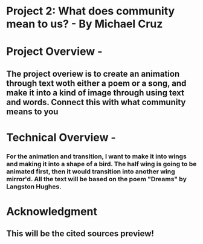 # Project 2: What does community mean to us? - By Michael Cruz

# Project Overview -
## The project overiew is to create an animation through text woth either a poem or a song, and make it into a kind of image through using text and words. Connect this with what community means to you


# Technical Overview - 
### For the animation and transition, I want to make it into wings and making it into a shape of a bird. The half wing is going to be animated first, then it would transition into another wing mirror'd. All the text will be based on the poem "Dreams" by Langston Hughes.

# Acknowledgment
## This will be the cited sources preview!